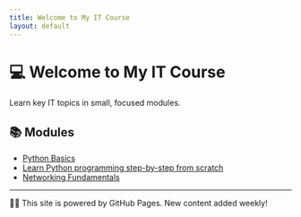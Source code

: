```yaml
---
title: Welcome to My IT Course
layout: default
---
```


# 💻 Welcome to My IT Course

Learn key IT topics in small, focused modules.

## 📚 Modules

- [Python Basics](python-basics.md)
- [Learn Python programming step-by-step from scratch](https://www.igmguru.com/data-science-bi/python-training)
- [Networking Fundamentals](networking-fundamentals.md)
---

🧑‍🏫 This site is powered by GitHub Pages. New content added weekly!
